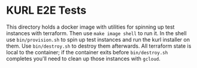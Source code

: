 KURL E2E Tests
=============

This directory holds a docker image with utilities for spinning up test instances with terraform.
Then use `make image shell` to run it.
In the shell use `bin/provision.sh` to spin up test instances and run the kurl installer on them.
Use `bin/destroy.sh` to destroy them afterwards.
All terraform state is local to the container; if the container exits before `bin/destroy.sh` completes you'll need to clean up those instances with `gcloud`.
